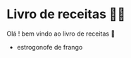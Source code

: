 # Livro de receitas :man_cook:
Olá ! bem vindo ao livro de receitas :wave:
 - estrogonofe de frango
